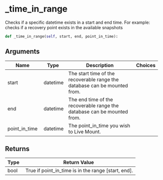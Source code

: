 # _time_in_range

Checks if a specific datetime exists in a start and end time. For example: checks if a recovery point exists in the available snapshots

```py
def _time_in_range(self, start, end, point_in_time):
```

## Arguments

| Name        | Type | Description                                                                 | Choices |
|-------------|------|-----------------------------------------------------------------------------|---------|
| start  | datetime | The start time of the recoverable range the database can be mounted from. |  |
| end  | datetime | The end time of the recoverable range the database can be mounted from. |  |
| point_in_time  | datetime | The point_in_time you wish to Live Mount. |  |


## Returns

| Type | Return Value                                                                                  |
|------|-----------------------------------------------------------------------------------------------|
| bool | True if point_in_time is in the range [start, end]. |



